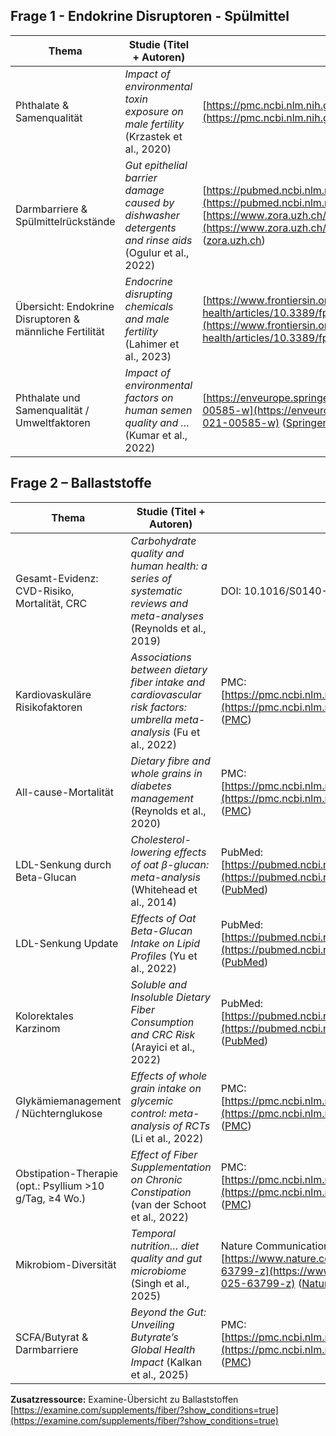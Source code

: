 ## Frage 1 - Endokrine Disruptoren - Spülmittel

| Thema                                                   | Studie (Titel + Autoren)                                                                             | Link / DOI                                                                                                                                                                                                                                                                                                                                                                                                                                                                                                                                                                                     |
| ------------------------------------------------------- | ---------------------------------------------------------------------------------------------------- | ---------------------------------------------------------------------------------------------------------------------------------------------------------------------------------------------------------------------------------------------------------------------------------------------------------------------------------------------------------------------------------------------------------------------------------------------------------------------------------------------------------------------------------------------------------------------------------------------- |
| Phthalate & Samenqualität                               | _Impact of environmental toxin exposure on male fertility_ (Krzastek et al., 2020)                   | [https://pmc.ncbi.nlm.nih.gov/articles/PMC7807371/](https://pmc.ncbi.nlm.nih.gov/articles/PMC7807371/) ([PMC](https://pmc.ncbi.nlm.nih.gov/articles/PMC7807371/?utm_source=chatgpt.com "Impact of environmental toxin exposure on male fertility ..."))                                                                                                                                                                                                                                                                                                                                        |
| Darmbarriere & Spülmittelrückstände                     | _Gut epithelial barrier damage caused by dishwasher detergents and rinse aids_ (Ogulur et al., 2022) | [https://pubmed.ncbi.nlm.nih.gov/36464527/](https://pubmed.ncbi.nlm.nih.gov/36464527/) ([PubMed](https://pubmed.ncbi.nlm.nih.gov/36464527/?utm_source=chatgpt.com "Gut epithelial barrier damage caused by dishwasher detergents and ...")) Volltext-PDF: [https://www.zora.uzh.ch/id/eprint/224476/7/PIIS0091674922014774.pdf](https://www.zora.uzh.ch/id/eprint/224476/7/PIIS0091674922014774.pdf) ([zora.uzh.ch](https://www.zora.uzh.ch/id/eprint/224476/7/PIIS0091674922014774.pdf?utm_source=chatgpt.com "[PDF] Gut epithelial barrier damage caused by dishwasher detergents and ...")) |
| Übersicht: Endokrine Disruptoren & männliche Fertilität | _Endocrine disrupting chemicals and male fertility_ (Lahimer et al., 2023)                           | [https://www.frontiersin.org/journals/public-health/articles/10.3389/fpubh.2023.1232646/full](https://www.frontiersin.org/journals/public-health/articles/10.3389/fpubh.2023.1232646/full) ([Frontiers](https://www.frontiersin.org/journals/public-health/articles/10.3389/fpubh.2023.1232646/full?utm_source=chatgpt.com "Endocrine disrupting chemicals and male fertility"))                                                                                                                                                                                                               |
| Phthalate und Samenqualität / Umweltfaktoren            | _Impact of environmental factors on human semen quality and …_ (Kumar et al., 2022)                  | [https://enveurope.springeropen.com/articles/10.1186/s12302-021-00585-w](https://enveurope.springeropen.com/articles/10.1186/s12302-021-00585-w) ([SpringerOpen](https://enveurope.springeropen.com/articles/10.1186/s12302-021-00585-w?utm_source=chatgpt.com "Impact of environmental factors on human semen quality and ..."))                                                                                                                                                                                                                                                              |

## Frage 2 – Ballaststoffe

|Thema|Studie (Titel + Autoren)|Link / DOI|
|---|---|---|
|Gesamt-Evidenz: CVD-Risiko, Mortalität, CRC|_Carbohydrate quality and human health: a series of systematic reviews and meta-analyses_ (Reynolds et al., 2019)|DOI: 10.1016/S0140-6736(18)31809-9 ([PubMed](https://pubmed.ncbi.nlm.nih.gov/30638909/?utm_source=chatgpt.com "a series of systematic reviews and meta-analyses"))|
|Kardiovaskuläre Risikofaktoren|_Associations between dietary fiber intake and cardiovascular risk factors: umbrella meta-analysis_ (Fu et al., 2022)|PMC: [https://pmc.ncbi.nlm.nih.gov/articles/PMC9511151/](https://pmc.ncbi.nlm.nih.gov/articles/PMC9511151/) ([PMC](https://pmc.ncbi.nlm.nih.gov/articles/PMC9511151/?utm_source=chatgpt.com "Associations between dietary fiber intake and ..."))|
|All-cause-Mortalität|_Dietary fibre and whole grains in diabetes management_ (Reynolds et al., 2020)|PMC: [https://pmc.ncbi.nlm.nih.gov/articles/PMC7059907/](https://pmc.ncbi.nlm.nih.gov/articles/PMC7059907/) ([PMC](https://pmc.ncbi.nlm.nih.gov/articles/PMC7059907/?utm_source=chatgpt.com "Dietary fibre and whole grains in diabetes management"))|
|LDL-Senkung durch Beta-Glucan|_Cholesterol-lowering effects of oat β-glucan: meta-analysis_ (Whitehead et al., 2014)|PubMed: [https://pubmed.ncbi.nlm.nih.gov/25411276/](https://pubmed.ncbi.nlm.nih.gov/25411276/) ([PubMed](https://pubmed.ncbi.nlm.nih.gov/25411276/?utm_source=chatgpt.com "Cholesterol-lowering effects of oat β-glucan: a meta ..."))|
|LDL-Senkung Update|_Effects of Oat Beta-Glucan Intake on Lipid Profiles_ (Yu et al., 2022)|PubMed: [https://pubmed.ncbi.nlm.nih.gov/35631184/](https://pubmed.ncbi.nlm.nih.gov/35631184/) ([PubMed](https://pubmed.ncbi.nlm.nih.gov/35631184/?utm_source=chatgpt.com "Effects of Oat Beta-Glucan Intake on Lipid Profiles in ..."))|
|Kolorektales Karzinom|_Soluble and Insoluble Dietary Fiber Consumption and CRC Risk_ (Arayici et al., 2022)|PubMed: [https://pubmed.ncbi.nlm.nih.gov/34854791/](https://pubmed.ncbi.nlm.nih.gov/34854791/) ([PubMed](https://pubmed.ncbi.nlm.nih.gov/34854791/?utm_source=chatgpt.com "Soluble and Insoluble Dietary Fiber Consumption ..."))|
|Glykämiemanagement / Nüchternglukose|_Effects of whole grain intake on glycemic control: meta-analysis of RCTs_ (Li et al., 2022)|PMC: [https://pmc.ncbi.nlm.nih.gov/articles/PMC9623515/](https://pmc.ncbi.nlm.nih.gov/articles/PMC9623515/) ([PMC](https://pmc.ncbi.nlm.nih.gov/articles/PMC9623515/?utm_source=chatgpt.com "Effects of whole grain intake on glycemic control: A meta‐ ..."))|
|Obstipation-Therapie (opt.: Psyllium >10 g/Tag, ≥4 Wo.)|_Effect of Fiber Supplementation on Chronic Constipation_ (van der Schoot et al., 2022)|PMC: [https://pmc.ncbi.nlm.nih.gov/articles/PMC9535527/](https://pmc.ncbi.nlm.nih.gov/articles/PMC9535527/) ([PMC](https://pmc.ncbi.nlm.nih.gov/articles/PMC9535527/?utm_source=chatgpt.com "The Effect of Fiber Supplementation on Chronic ..."))|
|Mikrobiom-Diversität|_Temporal nutrition… diet quality and gut microbiome_ (Singh et al., 2025)|Nature Communications: [https://www.nature.com/articles/s41467-025-63799-z](https://www.nature.com/articles/s41467-025-63799-z) ([Nature](https://www.nature.com/articles/s41467-025-63799-z?utm_source=chatgpt.com "Temporal nutrition analysis associates dietary regularity ..."))|
|SCFA/Butyrat & Darmbarriere|_Beyond the Gut: Unveiling Butyrate’s Global Health Impact_ (Kalkan et al., 2025)|PMC: [https://pmc.ncbi.nlm.nih.gov/articles/PMC12029953/](https://pmc.ncbi.nlm.nih.gov/articles/PMC12029953/) ([PMC](https://pmc.ncbi.nlm.nih.gov/articles/PMC12029953/?utm_source=chatgpt.com "Beyond the Gut: Unveiling Butyrate's Global Health Impact ..."))|

**Zusatzressource:** Examine-Übersicht zu Ballaststoffen  
[https://examine.com/supplements/fiber/?show_conditions=true](https://examine.com/supplements/fiber/?show_conditions=true)
